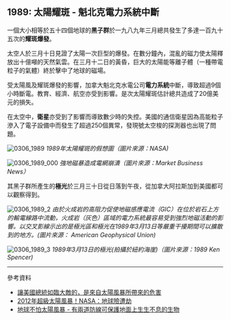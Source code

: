 ## 1989: 太陽耀斑 - 魁北克電力系統中斷

一個大小相等於五十四個地球的**黑子群**於一九八九年三月總共發生了多達一百九十五次的**耀斑爆發**。

太空人於三月十日見證了太陽一次巨型的爆發。在數分鐘內，混亂的磁力使太陽釋放出十億噸的天然氣雲。在三月十二日的黃昏，巨大的太陽能等離子體（一種帶電粒子的氣體）終於擊中了地球的磁場。

受太陽風及耀斑爆發的影響，加拿大魁北克水電公司**電力系統**中斷，導致超過9個小時斷電。教育、經濟、航空亦受到影響。是次太陽耀斑估計總共造成了20億美元的損失。

在太空中，**衛星**亦受到了影響而導致數少時的失控。美國的通信衛星因為高能粒子滲入了電子設備中而發生了超過250個異常，發現號太空梭的探測器也出現了問題。

![0306_1989](./static/0306_1989.jpg)
*1989年太陽耀斑的假想圖（圖片來源：NASA)*

![0306_1989_000](./static/0306_1989_000.jpg)
*強地磁暴造成電網崩潰（圖片來源：Market Business News）*

其黑子群所產生的**極光**於三月三十日從日落到午夜，從加拿大阿拉斯加到美國都可以觀察得到。

![0306_1989_2](./static/0306_1989_2.jpg)
*由於火成岩的高阻力促使地磁感應電流（GIC）在位於岩石上方的輸電線路中流動，火成岩（灰色）區域的電力系統最容易受到強烈地磁活動的影響。以交叉影線示出的是極光區和極光在1989年3月13日等嚴重干擾期間可以擴散到的地方。(圖片來源： American Geophysical Union)*

![0306_1989_3](./static/0306_1989_3.png) *1989年3月13日的極光(拍攝於紐約海崖)（圖片來源：1989 Ken Spencer)*

---

參考資料

- [讓美國總統如臨大敵的，是來自太陽風暴所帶來的危害](http://tech.sina.com.cn/d/s/2018-07-04/doc-ihevauxk0473676.shtml)
- [2012年超級太陽風暴！NASA：地球險遭劫](http://www.epochtimes.com/b5/14/7/26/n4209687.htm)
- [地球不怕太陽風暴 - 有兩道防線可保護地面上生生不息的生物](http://www.people.com.cn/BIG5/paper68/823/107787.html)

